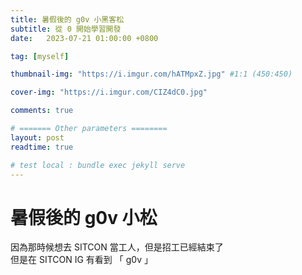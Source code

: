 ```yaml
---
title: 暑假後的 g0v 小黑客松
subtitle: 從 0 開始學習開發
date:   2023-07-21 01:00:00 +0800

tag: [myself]

thumbnail-img: "https://i.imgur.com/hATMpxZ.jpg" #1:1 (450:450)

cover-img: "https://i.imgur.com/CIZ4dC0.jpg"

comments: true

# ======= Other parameters ========
layout: post
readtime: true

# test local : bundle exec jekyll serve
---
```


# 暑假後的 g0v 小松

因為那時候想去 SITCON 當工人，但是招工已經結束了 <br>
但是在 SITCON IG 有看到 「 g0v 」